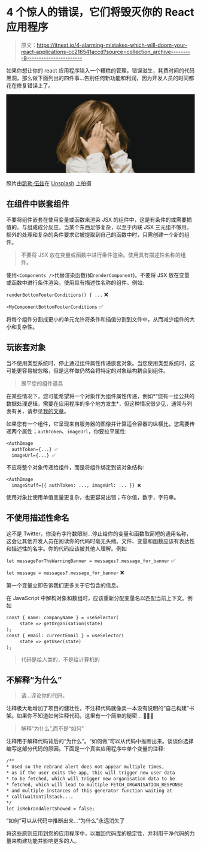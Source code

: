 # 4 个惊人的错误，它们将毁灭你的 React 应用程序

> 原文：<https://itnext.io/4-alarming-mistakes-which-will-doom-your-react-applications-cc216541accd?source=collection_archive---------9----------------------->

如果你想让你的 react 应用程序陷入一个糟糕的管理，错误滋生，耗费时间的代码黑洞，那么做下面列出的四件事…告别任何新功能和利润，因为开发人员的时间都花在修复错误上了。

![](img/891c5853a17c9608417270490add509a.png)

照片由[凯勒·伍兹](https://unsplash.com/@caleb_woods?utm_source=unsplash&utm_medium=referral&utm_content=creditCopyText)在 [Unsplash](https://unsplash.com/s/photos/shame?utm_source=unsplash&utm_medium=referral&utm_content=creditCopyText) 上拍摄

## 在组件中嵌套组件

不要将组件嵌套在使用变量或函数来渲染 JSX 的组件中，这是有条件的或需要插值的。与组成成分反应。当某个东西足够复杂，以至于内联 JSX 三元组不够用，额外的处理和复杂的条件要求它被提取到自己的函数中时，只需创建一个新的组件。

> 不要将 JSX 放在变量或函数中进行条件渲染。使用具有描述性名称的组件。

使用`<Components />`代替渲染函数(如`renderComponent`)。不要将 JSX 放在变量或函数中进行条件渲染。使用具有描述性名称的组件。例如:

`renderBottomFooterConditions() { ...` ❌

`<MyComponentBottomFooterConditions` ✅

将每个组件分割成更小的单元允许将条件和插值分割到文件中，从而减少组件的大小和复杂性。

## 玩嵌套对象

当不使用类型系统时，停止通过组件属性传递嵌套对象。当您使用类型系统时，这可能更容易被忽略，但是这样做仍然会将特定的对象结构耦合到组件。

> 展平您的组件道具

在某些情况下，您可能希望将一个对象作为组件属性传递，例如*“您有一组公共的数据处理逻辑，需要在应用程序的多个地方发生*，但这种情况很少见，通常与列表有关，请参见[我的文章](https://medium.com/@lukebrandonfarrell/component-composition-for-dummies-cd94515a360e)。

如果您有一个组件，它呈现来自服务器的图像并计算适合容器的纵横比，您需要传递两个属性；`authToken`、`imageUrl`，你要拉平属性:

```
<AuthImage
  authToken={...} ✅
  imageUrl={...} ✅
```

不应将整个对象传递给组件，而是将组件绑定到该对象结构:

```
<AuthImage
  imageStuff={{ authToken: ..., imageUrl: ... }} ❌
```

使用对象比使用单值变量更复杂，也更容易出错；布尔值，数字，字符串。

## 不使用描述性命名

这不是 Twitter，你没有字符数限制…停止给你的变量和函数取简短的通用名称，这会让其他开发人员在阅读你的代码时毫无头绪。文件、变量和函数应该有表达性和描述性的名字。你的代码应该被其他人理解。例如

`let messageForTheWarningBanner = messages?.message_for_banner` ✅

`let message = messages?.message_for_banner` ❌

第一个变量立即告诉我们更多关于它包含的信息。

在 JavaScript 中解构对象和数组时，应该重新分配变量名以匹配当前上下文。例如

```
const { name: companyName } = useSelector(
     state => getOrganisation(state)
); 
const { email: currentEmail } = useSelector(
     state => getUser(state)
);
```

> 代码是给人类的，不是给计算机的

## 不解释“为什么”

> 请…评论你的代码。

注释极大地增加了项目的健壮性，不注释代码就像卖一本没有说明的“自己构建”书架。如果你不知道如何注释代码，这里有一个简单的秘密… 🥁🥁🥁

> 解释“为什么”,而不是“如何”

注释用于解释代码背后的“为什么”。“如何做”可以从代码中推断出来。谈谈你选择编写这部分代码的原因。下面是一个真实应用程序中单个变量的注释:

```
/** 
* Used so the rebrand alert does not appear multiple times, 
* as if the user exits the app, this will trigger new user data 
* to be fetched, which will trigger new organisation data to be 
* fetched, which will lead to multiple FETCH_ORGANISATION_RESPONSE 
* and multiple instances of this generator function waiting at 
* call(waitUntilStack.... 
*/ 
let isRebrandAlertShowed = false;
```

“如何”可以从代码中推断出来…“为什么”永远消失了

将这些原则应用到您的应用程序中，以赢回代码库的稳定性，并利用干净代码的力量来构建功能并影响更多的人。